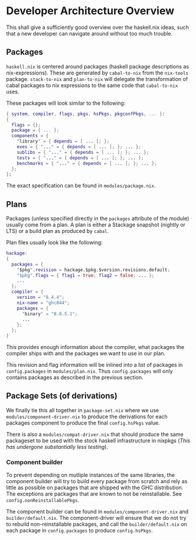 # Developer Architecture Overview

This shall give a sufficiently good overview over the haskell.nix
ideas, such that a new developer can navigate around without too
much trouble.

## Packages

`haskell.nix` is centered around packages (haskell package
descriptions as nix-expressions). These are generated by
`cabal-to-nix` from the `nix-tools` package. `stack-to-nix` and
`plan-to-nix` will delegate the transformation of cabal packages to
nix expressions to the same code that `cabal-to-nix` uses.

These packages will look similar to the following:

```nix
{ system, compiler, flags, pkgs, hsPkgs, pkgconfPkgs, ... }:
{
  flags = {};
  package = { ... };
  components = {
    "library" = { depends = [ ... ]; };
	exes = { "..." = { depends = [ ... ]; }; ... };
	sublibs = { "..." = { depends = [ ... ]; }; ... };
	tests = { "..." = { depends = [ ... ]; }; ... };
	benchmarks = { "..." = { depends = [ ... ]; }; ... };
  };
};
```

The exact specification can be found in `modules/package.nix`.

## Plans

Packages (unless specified directly in the `packages` attribute of the
module) usually come from a plan. A plan is either a Stackage snapshot
(nightly or LTS) or a build plan as produced by `cabal`.

Plan files usually look like the following:
```nix
hackage:
{
  packages = {
    "$pkg".revision = hackage.$pkg.$version.revisions.default;
    "$pkg".flags = { flag1 = true; flag2 = false; ... };
	...
  };
  compiler = {
    version = "8.4.4";
	nix-name = "ghc844";
	packages = {
	  "binary" = "0.8.5.1";
	  ...
    };
  };
}
```

This provides enough information about the compiler, what packages the
compiler ships with and the packages we want to use in our plan.

This revision and flag information will be inlined into a list of
packages in `config.packages` in `modules/plan.nix`.  Thus
`config.packages` will only contains packages as described in the
previous section.

## Package Sets (of derivations)

We finally tie this all together in `package-set.nix` where we use
`modules/component-driver.nix` to produce the derivations for each
packages component to produce the final `config.hsPkgs` value.

There is also a `modules/compat-driver.nix` that should produce the
same packageset to be used with the stock haskell infrastructure in
nixpkgs (*This has undergone substantially less testing*).

### Component builder

To prevent depending on mutliple instances of the same libraries, the
component builder will try to build every package from scratch and
rely as little as possible on packages that are shipped with the GHC
distribution. The exceptions are packages that are known to not be
reinstallable. See `config.nonReinstallablePkgs`.

The component builder can be found in `modules/component-driver.nix`
and `builder/default.nix`. The component-driver will ensure that we do
not try to rebuild non-reinstallable packages, and call the
`builder/default.nix` on each package in `config.packages` to produce
`config.hsPkgs`.
